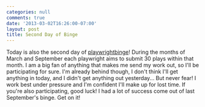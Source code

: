 ```yaml
---
categories: null
comments: true
date: '2013-03-02T16:26:00-07:00'
layout: post
title: Second Day of Binge
---
```


Today is also the second day of [playwrightbinge](http://groups.yahoo.com/group/playwrightbinge/)! During the months of March and September each playwright aims to submit 30 plays within that month. I am a big fan of anything that makes me send my work out, so I'll be participating for sure. I'm already behind though, I don't think I'll get anything in today, and I didn't get anything out yesterday... But never fear! I work best under pressure and I'm confident I'll make up for lost time. If you're also participating, good luck! I had a lot of success come out of last September's binge. Get on it!
